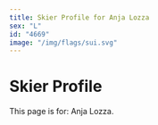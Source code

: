 ```yaml
---
title: Skier Profile for Anja Lozza
sex: "L"
id: "4669"
image: "/img/flags/sui.svg" 
---
```


# Skier Profile

This page is for: Anja Lozza.
    
